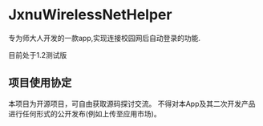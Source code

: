 # JxnuWirelessNetHelper
专为师大人开发的一款app,实现连接校园网后自动登录的功能.

目前处于1.2测试版

## 项目使用协定
本项目为开源项目，可自由获取源码探讨交流。
不得对本App及其二次开发产品进行任何形式的公开发布(例如上传至应用市场)。
